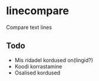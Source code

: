 # linecompare

Compare text lines

## Todo

- Mis ridadel kordused on(lingid?)
- Koodi korrastamine
- Osalised kordused